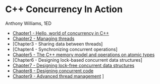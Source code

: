 # C++ Concurrency In Action

Anthony Williams, 1ED

- [Chapter1 - Hello, world of concurrency in C++](chapter1_en.md)
- [Chapter2 - Managing threads](chapter2_en.md)
- [Chapter3 - Sharing data between threads]
- [Chapter4 - Synchronizing concurrent operations]
- [Chapter5 - The C++ memory model and operations on atomic types](chapter5_en.md)
- [Chapter6 - Designing lock-based concurrent data structures]
- [Chapter7 - Designing lock-free concurrent data structures](chapter7_en.md)
- [Chapter8 - Designing concurrent code](chapter8_en.md)
- [Chapter9 - Advanced thread management](chapter9_en.md)
]
